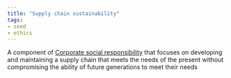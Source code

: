 ```yaml
---
title: "Supply chain sustainability"
tags:
- seed
- ethics
---
```

 A component of [Corporate social responsibility](Corporate%20social%20responsibility) that focuses on developing and maintaining a supply chain that meets the needs of the present without compromising the ability of future generations to meet their needs
